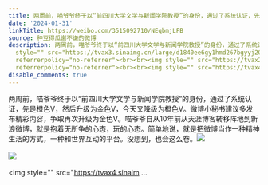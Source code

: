 ```yaml
---
title: 两周前，喵爷爷终于以“前四川大学文学与新闻学院教授”的身份，通过了系统认证，先是橙色V，然后升级为金色V，今天又降级为橙色V。微博小秘书建议多发布精彩内...
date: '2024-01-31'
linkTitle: https://weibo.com/3515092710/NEqbmjLFB
source: 种豆得瓜谢不谦的微博
description: 两周前，喵爷爷终于以“前四川大学文学与新闻学院教授”的身份，通过了系统认证，先是橙色V，然后升级为金色V，今天又降级为橙色V。微博小秘书建议多发布精彩内容，争取再次升级为金色V。喵爷爷自从10年前从天涯博客转移阵地到新浪微博，就是抱着无所争的心态，玩的心态。简单地说，就是把微博当作一种精神生活的方式，一种和世界互动的平台。没想到，也会这么卷。<img
  style="" src="https://tvax3.sinaimg.cn/large/d1840ee6gy1hmd267bgyyj20xw230k6k.jpg"
  referrerpolicy="no-referrer"><br><br><img style="" src="https://tvax2.sinaimg.cn/large/d1840ee6gy1hmd268ymtkj20xw230toc.jpg"
  referrerpolicy="no-referrer"><br><br><img style="" src="https://tvax4.sinaim ...
disable_comments: true
---
```

两周前，喵爷爷终于以“前四川大学文学与新闻学院教授”的身份，通过了系统认证，先是橙色V，然后升级为金色V，今天又降级为橙色V。微博小秘书建议多发布精彩内容，争取再次升级为金色V。喵爷爷自从10年前从天涯博客转移阵地到新浪微博，就是抱着无所争的心态，玩的心态。简单地说，就是把微博当作一种精神生活的方式，一种和世界互动的平台。没想到，也会这么卷。<img style="" src="https://tvax3.sinaimg.cn/large/d1840ee6gy1hmd267bgyyj20xw230k6k.jpg" referrerpolicy="no-referrer"><br><br><img style="" src="https://tvax2.sinaimg.cn/large/d1840ee6gy1hmd268ymtkj20xw230toc.jpg" referrerpolicy="no-referrer"><br><br><img style="" src="https://tvax4.sinaim ...